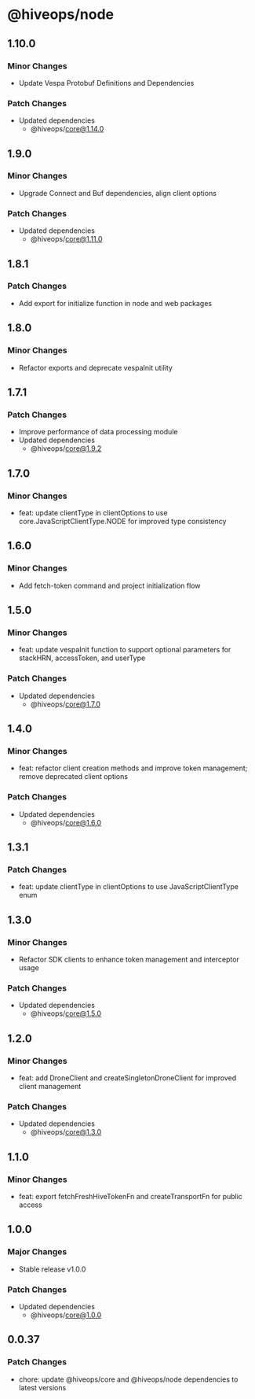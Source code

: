 # @hiveops/node

## 1.10.0

### Minor Changes

- Update Vespa Protobuf Definitions and Dependencies

### Patch Changes

- Updated dependencies
  - @hiveops/core@1.14.0

## 1.9.0

### Minor Changes

- Upgrade Connect and Buf dependencies, align client options

### Patch Changes

- Updated dependencies
  - @hiveops/core@1.11.0

## 1.8.1

### Patch Changes

- Add export for initialize function in node and web packages

## 1.8.0

### Minor Changes

- Refactor exports and deprecate vespaInit utility

## 1.7.1

### Patch Changes

- Improve performance of data processing module
- Updated dependencies
  - @hiveops/core@1.9.2

## 1.7.0

### Minor Changes

- feat: update clientType in clientOptions to use core.JavaScriptClientType.NODE for improved type consistency

## 1.6.0

### Minor Changes

- Add fetch-token command and project initialization flow

## 1.5.0

### Minor Changes

- feat: update vespaInit function to support optional parameters for stackHRN, accessToken, and userType

### Patch Changes

- Updated dependencies
  - @hiveops/core@1.7.0

## 1.4.0

### Minor Changes

- feat: refactor client creation methods and improve token management; remove deprecated client options

### Patch Changes

- Updated dependencies
  - @hiveops/core@1.6.0

## 1.3.1

### Patch Changes

- feat: update clientType in clientOptions to use JavaScriptClientType enum

## 1.3.0

### Minor Changes

- Refactor SDK clients to enhance token management and interceptor usage

### Patch Changes

- Updated dependencies
  - @hiveops/core@1.5.0

## 1.2.0

### Minor Changes

- feat: add DroneClient and createSingletonDroneClient for improved client management

### Patch Changes

- Updated dependencies
  - @hiveops/core@1.3.0

## 1.1.0

### Minor Changes

- feat: export fetchFreshHiveTokenFn and createTransportFn for public access

## 1.0.0

### Major Changes

- Stable release v1.0.0

### Patch Changes

- Updated dependencies
  - @hiveops/core@1.0.0

## 0.0.37

### Patch Changes

- chore: update @hiveops/core and @hiveops/node dependencies to latest versions
